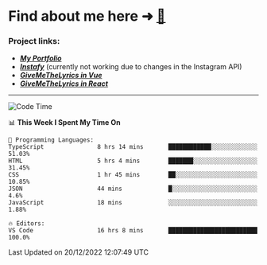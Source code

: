 # Find about me here ➜ [🧑](https://pauabella.dev)

### Project links:
- ***[My Portfolio](https://pauabella.dev)***
- ***[Instafy](https://instafy.me)*** (currently not working due to changes in the Instagram API)
- ***[GiveMeTheLyrics in Vue](https://lyrics.pauabella.dev)***
- ***[GiveMeTheLyrics in React](https://pauabella.dev/GiveMeTheLyrics)***

---
<!--START_SECTION:waka-->
![Code Time](http://img.shields.io/badge/Code%20Time-1%2C744%20hrs%2052%20mins-blue)

📊 **This Week I Spent My Time On** 

```text
💬 Programming Languages: 
TypeScript               8 hrs 14 mins       ████████████░░░░░░░░░░░░░   51.03% 
HTML                     5 hrs 4 mins        ███████░░░░░░░░░░░░░░░░░░   31.45% 
CSS                      1 hr 45 mins        ██░░░░░░░░░░░░░░░░░░░░░░░   10.85% 
JSON                     44 mins             █░░░░░░░░░░░░░░░░░░░░░░░░   4.6% 
JavaScript               18 mins             ░░░░░░░░░░░░░░░░░░░░░░░░░   1.88%

🔥 Editors: 
VS Code                  16 hrs 8 mins       █████████████████████████   100.0%

```


 Last Updated on 20/12/2022 12:07:49 UTC
<!--END_SECTION:waka-->

